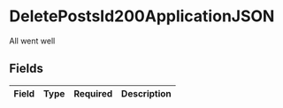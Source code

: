 # DeletePostsId200ApplicationJSON

All went well


## Fields

| Field       | Type        | Required    | Description |
| ----------- | ----------- | ----------- | ----------- |